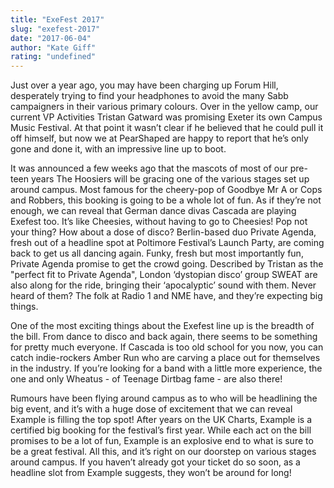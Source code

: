 ```yaml
---
title: "ExeFest 2017"
slug: "exefest-2017"
date: "2017-06-04"
author: "Kate Giff"
rating: "undefined"
---
```


Just over a year ago, you may have been charging up Forum Hill, desperately trying to find your headphones to avoid the many Sabb campaigners in their various primary colours. Over in the yellow camp, our current VP Activities Tristan Gatward was promising Exeter its own Campus Music Festival. At that point it wasn’t clear if he believed that he could pull it off himself, but now we at PearShaped are happy to report that he’s only gone and done it, with an impressive line up to boot.

It was announced a few weeks ago that the mascots of most of our pre-teen years The Hoosiers will be gracing one of the various stages set up around campus. Most famous for the cheery-pop of Goodbye Mr A or Cops and Robbers, this booking is going to be a whole lot of fun. As if they’re not enough, we can reveal that German dance divas Cascada are playing Exefest too. It’s like Cheesies, without having to go to Cheesies! Pop not your thing? How about a dose of disco? Berlin-based duo Private Agenda, fresh out of a headline spot at Poltimore Festival’s Launch Party, are coming back to get us all dancing again. Funky, fresh but most importantly fun, Private Agenda promise to get the crowd going. Described by Tristan as the "perfect fit to Private Agenda", London ‘dystopian disco’ group SWEAT are also along for the ride, bringing their ‘apocalyptic’ sound with them. Never heard of them? The folk at Radio 1 and NME have, and they’re expecting big things.

One of the most exciting things about the Exefest line up is the breadth of the bill. From dance to disco and back again, there seems to be something for pretty much everyone. If Cascada is too old school for you now, you can catch indie-rockers Amber Run who are carving a place out for themselves in the industry. If you’re looking for a band with a little more experience, the one and only Wheatus - of Teenage Dirtbag fame - are also there!

Rumours have been flying around campus as to who will be headlining the big event, and it’s with a huge dose of excitement that we can reveal Example is filling the top spot! After years on the UK Charts, Example is a certified big booking for the festival’s first year. While each act on the bill promises to be a lot of fun, Example is an explosive end to what is sure to be a great festival. All this, and it’s right on our doorstep on various stages around campus. If you haven’t already got your ticket do so soon, as a headline slot from Example suggests, they won’t be around for long!
